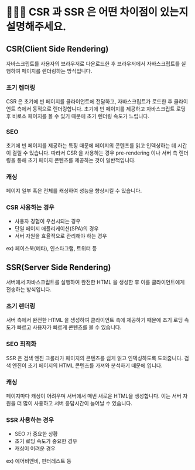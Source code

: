 # 💁🏻‍♂️ CSR 과 SSR 은 어떤 차이점이 있는지 설명해주세요.

## CSR(Client Side Rendering)
자바스크립트를 사용자의 브라우저로 다운로드한 후 브라우저에서 자바스크립트를 실행하여 페이지를 렌더링하는 방식입니다.

### 초기 렌더링
CSR 은 초기에 빈 페이지를 클라이언트에 전달하고, 자바스크립트가 로드한 후 클라이언트 측에서 동적으로 렌더링합니다.
초기에 빈 페이지를 제공하고 자바스크립트 로딩 후 비로소 페이지를 볼 수 있기 때문에 초기 렌더링 속도가 느립니다.

### SEO
초기에 빈 페이지를 제공하는 특징 때문에 페이지의 콘텐츠를 읽고 인덱싱하는 데 시간이 걸릴 수 있습니다.
따라서 CSR 을 사용하는 경우 pre-rendering 이나 서버 측 렌더링을 통해 초기 페이지 콘텐츠를 제공하는 것이 일반적입니다.

### 캐싱
페이지 일부 혹은 전체를 캐싱하여 성능을 향상시킬 수 있습니다.

### CSR 사용하는 경우
- 사용자 경험이 우선시되는 경우
- 단일 페이지 애플리케이션(SPA)의 경우
- 서버 자원을 효율적으로 관리해야 하는 경우

ex) 페이스북(메타), 인스타그램, 트위터 등

## SSR(Server Side Rendering)
서버에서 자바스크립트를 실행하여 완전한 HTML 을 생성한 후 이를 클라이언트에게 전송하는 방식입니다.

### 초기 렌더링
서버 측에서 완전한 HTML 을 생성하여 클라이언트 측에 제공하기 때문에 초기 로딩 속도가 빠르고 사용자가 빠르게 콘텐츠를 볼 수 있습니다.

### SEO 최적화
SSR 은 검색 엔진 크롤러가 페이지의 콘텐츠를 쉽게 읽고 인덱싱하도록 도와줍니다.
검색 엔진이 초기 페이지의 HTML 콘텐츠를 가져와 분석하기 때문에 입니다.

### 캐싱
페이지마다 캐싱이 어려우며 서버에서 매번 새로운 HTML을 생성합니다. 이는 서버 자원을 더 많이 사용하고 서버 응답시간이 늘어날 수 있습니다.

### SSR 사용하는 경우
- SEO 가 중요한 상황
- 초기 로딩 속도가 중요한 경우
- 캐싱이 어려운 경우

ex) 에어비앤비, 핀터레스트 등
